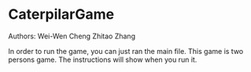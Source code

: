 # CaterpilarGame

Authors:
Wei-Wen Cheng
Zhitao Zhang


In order to run the game, you can just ran the main file.
This game is two persons game. The instructions will show when you run it.